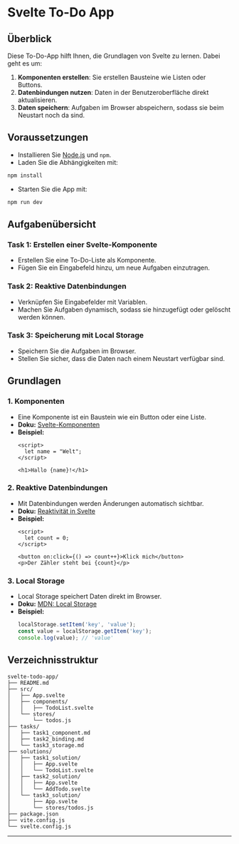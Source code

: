 # Svelte To-Do App

## Überblick

Diese To-Do-App hilft Ihnen, die Grundlagen von Svelte zu lernen. Dabei geht es um:

1. **Komponenten erstellen**: Sie erstellen Bausteine wie Listen oder Buttons.
2. **Datenbindungen nutzen**: Daten in der Benutzeroberfläche direkt aktualisieren.
3. **Daten speichern**: Aufgaben im Browser abspeichern, sodass sie beim Neustart noch da sind.

## Voraussetzungen

- Installieren Sie [Node.js](https://nodejs.org/) und `npm`.
- Laden Sie die Abhängigkeiten mit:

```bash
npm install
```

- Starten Sie die App mit:

```bash
npm run dev
```

## Aufgabenübersicht

### **Task 1: Erstellen einer Svelte-Komponente**
- Erstellen Sie eine To-Do-Liste als Komponente.
- Fügen Sie ein Eingabefeld hinzu, um neue Aufgaben einzutragen.

### **Task 2: Reaktive Datenbindungen**
- Verknüpfen Sie Eingabefelder mit Variablen.
- Machen Sie Aufgaben dynamisch, sodass sie hinzugefügt oder gelöscht werden können.

### **Task 3: Speicherung mit Local Storage**
- Speichern Sie die Aufgaben im Browser.
- Stellen Sie sicher, dass die Daten nach einem Neustart verfügbar sind.

## Grundlagen

### **1. Komponenten**
- Eine Komponente ist ein Baustein wie ein Button oder eine Liste.
- **Doku:** [Svelte-Komponenten](https://svelte.dev/docs#component-format-script)
- **Beispiel:**
  ```svelte
  <script>
    let name = "Welt";
  </script>

  <h1>Hallo {name}!</h1>
  ```

### **2. Reaktive Datenbindungen**
- Mit Datenbindungen werden Änderungen automatisch sichtbar.
- **Doku:** [Reaktivität in Svelte](https://svelte.dev/docs#reactivity)
- **Beispiel:**
  ```svelte
  <script>
    let count = 0;
  </script>

  <button on:click={() => count++}>Klick mich</button>
  <p>Der Zähler steht bei {count}</p>
  ```

### **3. Local Storage**
- Local Storage speichert Daten direkt im Browser.
- **Doku:** [MDN: Local Storage](https://developer.mozilla.org/en-US/docs/Web/API/Window/localStorage)
- **Beispiel:**
  ```javascript
  localStorage.setItem('key', 'value');
  const value = localStorage.getItem('key');
  console.log(value); // 'value'
  ```

## Verzeichnisstruktur

```
svelte-todo-app/
├── README.md
├── src/
│   ├── App.svelte
│   ├── components/
│   │   ├── TodoList.svelte
│   └── stores/
│       └── todos.js
├── tasks/
│   ├── task1_component.md
│   ├── task2_binding.md
│   └── task3_storage.md
├── solutions/
│   ├── task1_solution/
│   │   ├── App.svelte
│   │   └── TodoList.svelte
│   ├── task2_solution/
│   │   ├── App.svelte
│   │   └── AddTodo.svelte
│   └── task3_solution/
│       ├── App.svelte
│       └── stores/todos.js
├── package.json
├── vite.config.js
└── svelte.config.js
```

---

